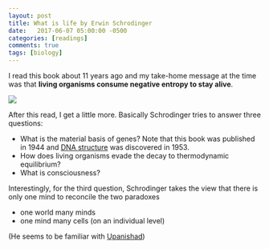 ```yaml
---
layout: post
title: What is life by Erwin Schrodinger
date:   2017-06-07 05:00:00 -0500
categories: [readings]
comments: true
tags: [biology]
---
```


I read this book about 11 years ago and my take-home message at the time was
that **living organisms consume negative entropy to stay alive**.

<a target="_blank"  href="https://www.amazon.com/gp/product/1107604664/ref=as_li_tl?ie=UTF8&camp=1789&creative=9325&creativeASIN=1107604664&linkCode=as2&tag=nosarthur2016-20&linkId=3a9b6fb14edc78989619cae784fb7b11"><img border="0" src="//ws-na.amazon-adsystem.com/widgets/q?_encoding=UTF8&MarketPlace=US&ASIN=1107604664&ServiceVersion=20070822&ID=AsinImage&WS=1&Format=_SL250_&tag=nosarthur2016-20" ></a><img src="//ir-na.amazon-adsystem.com/e/ir?t=nosarthur2016-20&l=am2&o=1&a=1107604664" width="1" height="1" border="0" alt="" style="border:none !important; margin:0px !important;" />

After this read, I get a little more. Basically Schrodinger tries to answer three questions:

* What is the material basis of genes? Note that this book was published in 1944 and [DNA structure](https://en.wikipedia.org/wiki/DNA) was discovered in 1953.
* How does living organisms evade the decay to thermodynamic equilibrium?
* What is consciousness?

Interestingly, for the third question, Schrodinger takes the view that there is only one mind to reconcile the two paradoxes

* one world many minds
* one mind many cells (on an individual level)

(He seems to be familiar with [Upanishad](https://en.wikipedia.org/wiki/Upanishads))

